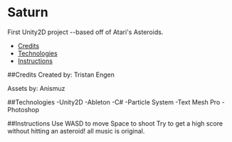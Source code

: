 # Saturn
First Unity2D project --based off of Atari's Asteroids.

* [Credits](#Credits)
* [Technologies](#Technologies)
* [Instructions](#Instructions)

##Credits
Created by:
Tristan Engen

Assets by:
Anismuz

##Technologies
-Unity2D
-Ableton
-C#
-Particle System
-Text Mesh Pro
-Photoshop

##Instructions
Use WASD to move 
Space to shoot 
Try to get a high score without hitting an asteroid!
all music is original.
